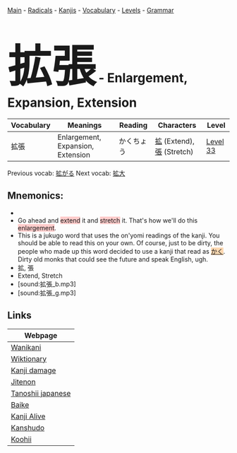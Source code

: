 <style> bigfont {font-size: 100px}</style>
[Main](../README.md) -
[Radicals](../radicals.md) -
[Kanjis](../kanjis.md) -
[Vocabulary](../vocabulary.md) -
[Levels](../levels.md) -
[Grammar](../grammar.md)
# <bigfont> 拡張</bigfont> - Enlargement, Expansion, Extension 

| Vocabulary | Meanings | Reading | Characters | Level |
| --- | --- | --- | --- | --- |
| 拡張 | Enlargement, Expansion, Extension | かくちょう |  [拡](../kanjis/拡.md) (Extend), [張](../kanjis/張.md) (Stretch) | [Level 33](../levels/wk_level33.md) |

Previous vocab: [拡がる](拡がる.md) Next vocab: [拡大](拡大.md) 

## Mnemonics:

* 
* Go ahead and <span style="background-color:#ffcccb"> extend</span> it and <span style="background-color:#ffcccb"> stretch</span> it. That's how we'll do this <span style="background-color:#ffcccb"> enlargement</span>.
* This is a jukugo word that uses the on'yomi readings of the kanji. You should be able to read this on your own. Of course, just to be dirty, the people who made up this word decided to use a kanji that read as <span style="background-color:#fed8b1"> [かく](https://jisho.org/search/かく)</span>. Dirty old monks that could see the future and speak English, ugh.
* 拡, 張
* Extend, Stretch
* [sound:拡張_b.mp3]
* [sound:拡張_g.mp3]


## Links 

| Webpage |
| --- |
| [Wanikani          ](https://www.wanikani.com/kanji/拡張) |
| [Wiktionary        ](https://en.wiktionary.org/wiki/拡張) |
| [Kanji damage      ](http://www.kanjidamage.com/kanji/search?utf8=✓&q=拡張) |
| [Jitenon           ](https://jitenon.com/kanji/拡張) |
| [Tanoshii japanese ](https://www.tanoshiijapanese.com/dictionary/kanji.cfm?k=拡張) |
| [Baike             ](https://baike.baidu.com/item/拡張) |
| [Kanji Alive       ](https://app.kanjialive.com/拡張) |
| [Kanshudo          ](https://www.kanshudo.com/searchmn?q=拡張) |
| [Koohii            ](https://kanji.koohii.com/study/kanji/拡張) |
